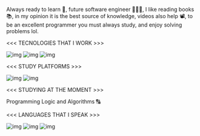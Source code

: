 Always ready to learn 📖, future software engineer 👨🏿‍💻, I like reading books 📚, in my opinion it is the best source of knowledge, videos also help 📽️, to be an excellent programmer you must always study, and enjoy solving problems lol.

<<< TECNOLOGIES THAT I WORK >>>

![img](https://img.shields.io/badge/HTML5-E34F26?style=for-the-badge&logo=html5&logoColor=white)    ![img](https://img.shields.io/badge/CSS3-1572B6?style=for-the-badge&logo=css3&logoColor=white)   ![img](https://img.shields.io/badge/GIT-E44C30?style=for-the-badge&logo=git&logoColor=white)


<<< STUDY PLATFORMS >>>

![img](https://img.shields.io/badge/Udemy-EC5252?style=for-the-badge&logo=Udemy&logoColor=white)
![img](https://img.shields.io/badge/Codecademy-FFF0E5?style=for-the-badge&logo=codecademy&logoColor=303347)


<<< STUDYING AT THE MOMENT >>>

Programming Logic and Algorithms 🔠
<br></br>
<<< LANGUAGES THAT I SPEAK >>>

![img](https://em-content.zobj.net/source/toss-face/342/flag-brazil_1f1e7-1f1f7.png)    ![img](https://em-content.zobj.net/source/toss-face/342/flag-spain_1f1ea-1f1f8.png)     ![img](https://em-content.zobj.net/source/toss-face/342/flag-united-states_1f1fa-1f1f8.png)
